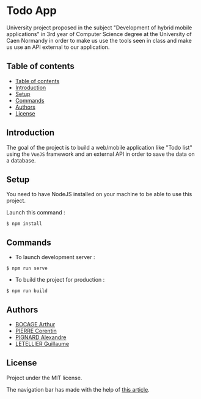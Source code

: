 # Todo App

University project proposed in the subject "Development of hybrid mobile applications" in 3rd year of Computer Science degree at the University of Caen Normandy in order to make us use the tools seen in class and make us use an API external to our application.

## Table of contents

  - [Table of contents](#table-of-contents)
  - [Introduction](#introduction)
  - [Setup](#setup)
  - [Commands](#commands)
  - [Authors](#authors)
  - [License](#license)

## Introduction
The goal of the project is to build a web/mobile application like "Todo list" using the `VueJS` framework and an external API in order to save the data on a database.

## Setup
You need to have NodeJS installed on your machine to be able to use this project.

Launch this command :
```shell
$ npm install
```

## Commands
- To launch development server :
```shell
$ npm run serve
```
- To build the project for production :
```shell
$ npm run build
```

## Authors
- [BOCAGE Arthur](https://github.com/TurluTwoD)
- [PIERRE Corentin](https://github.com/coco-ia)
- [PIGNARD Alexandre](https://github.com/Myrani)
- [LETELLIER Guillaume](https://github.com/Guigui14460)

## License
Project under the MIT license.

The navigation bar has made with the help of [this article](https://medium.com/@hasanparasteh/ready-to-use-vue-js-navbar-bf79c43af6da).
